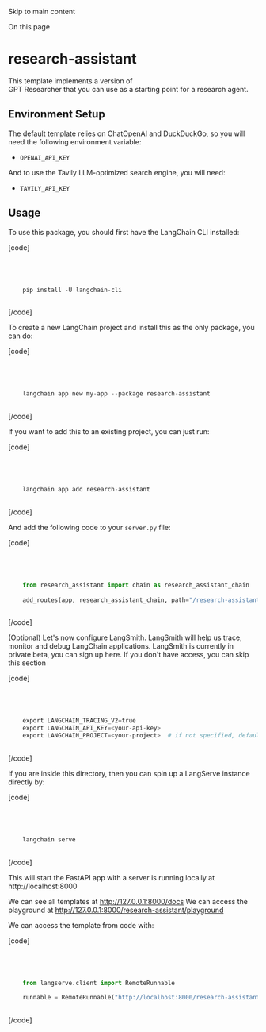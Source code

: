 

Skip to main content

On this page

# research-assistant

This template implements a version of  
GPT Researcher that you can use as a starting point for a research agent.

## Environment Setup​

The default template relies on ChatOpenAI and DuckDuckGo, so you will need the following environment variable:

  * `OPENAI_API_KEY`

And to use the Tavily LLM-optimized search engine, you will need:

  * `TAVILY_API_KEY`

## Usage​

To use this package, you should first have the LangChain CLI installed:

[code]
```python




    pip install -U langchain-cli  
    


```
[/code]


To create a new LangChain project and install this as the only package, you can do:

[code]
```python




    langchain app new my-app --package research-assistant  
    


```
[/code]


If you want to add this to an existing project, you can just run:

[code]
```python




    langchain app add research-assistant  
    


```
[/code]


And add the following code to your `server.py` file:

[code]
```python




    from research_assistant import chain as research_assistant_chain  
      
    add_routes(app, research_assistant_chain, path="/research-assistant")  
    


```
[/code]


(Optional) Let's now configure LangSmith. LangSmith will help us trace, monitor and debug LangChain applications. LangSmith is currently in private beta, you can sign up here. If you don't have
access, you can skip this section

[code]
```python




    export LANGCHAIN_TRACING_V2=true  
    export LANGCHAIN_API_KEY=<your-api-key>  
    export LANGCHAIN_PROJECT=<your-project>  # if not specified, defaults to "default"  
    


```
[/code]


If you are inside this directory, then you can spin up a LangServe instance directly by:

[code]
```python




    langchain serve  
    


```
[/code]


This will start the FastAPI app with a server is running locally at http://localhost:8000

We can see all templates at http://127.0.0.1:8000/docs We can access the playground at http://127.0.0.1:8000/research-assistant/playground

We can access the template from code with:

[code]
```python




    from langserve.client import RemoteRunnable  
      
    runnable = RemoteRunnable("http://localhost:8000/research-assistant")  
    


```
[/code]


